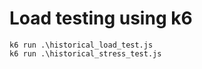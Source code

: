 # Load testing using k6

```
k6 run .\historical_load_test.js
k6 run .\historical_stress_test.js
```